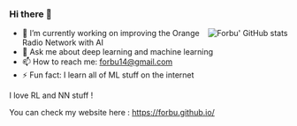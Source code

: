 ### Hi there 👋

<img alt="Forbu' GitHub stats" align="right" src="https://github-readme-stats.vercel.app/api?username=Forbu&theme=transparent&show_icons=true">

- 🔭 I’m currently working on improving the Orange Radio Network with AI
- 💬 Ask me about deep learning and machine learning
- 📫 How to reach me: forbu14@gmail.com
- ⚡ Fun fact: I learn all of ML stuff on the internet

I love RL and NN stuff !

You can check my website here : https://forbu.github.io/
